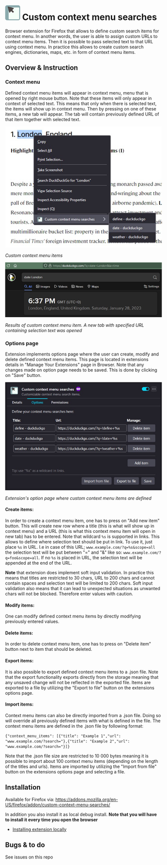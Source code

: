 # ![logo](src/icons/icon-48.png) Custom context menu searches

Browser extension for Firefox that allows to define custom search items for context menu. In another words, the user is able to assign custom URLs to context menu items. Then it is possible to pass selected text to that URL using context menu. In practice this allows to create custom search engines, dictionaries, maps, etc. in form of context menu items.  

## Overview & Instruction

### Context menu
Defined context menu items will appear in context menu, menu that is opened by right mouse button. Note that these items will only appear in context of selected text. This means that only when there is selected text, the items will show up in context menu. Then by pressing on one of these items, a new tab will appear. The tab will contain previously defined URL of that item together with selected text. 

![screenshot of custom context menu items](assets/screenshot-1.jpg)

*Custom context menu items*

![screenshot of results of custom context menu item](assets/screenshot-2.jpg)

*Results of custom context menu item. A new tab with specified URL containing selection text was opened*

### Options page
Extension implements options page where the user can create, modify and delete defined context menu items. This page is located in extensions details in "Manage Your Extensions" page in Browser. Note that any changes made on option page needs to be saved. This is done by clicking on "Save" button.

![screenshot of extension's option page where custom context menu items are defined](assets/screenshot-3.jpg)

*Extension's option page where custom context menu items are defined*

#### Create items:
In order to create a context menu item, one has to press on "Add new item" button. This will create new row where a title (this is what will show up in context menu) and a URL (this is what this context menu item will open in new tab) has to be entered. Note that wildcard `%s` is supported in links. This allows to define where selection text should be put in link. To use it, just place `%s` in URL. I.e in case of this URL; `www.example.com/?q=%s&scope=all` the selection text will be put between "=" and "&" like so: `www.example.com/?q=foo&scope=all`. If no `%s` is placed in URL, the selection text will be appended at the end of the URL.

**Note** that extension does implement soft input validation. In practice this means that titles are restricted to 30 chars, URL to 200 chars and cannot contain spaces and selection text will be limited to 200 chars. Soft input validation also means that it can lead to unexpected situations as unwanted chars will not be blocked. Therefore enter values with caution.

#### Modify items:
One can modify defined context menu items by directly modifying previously entered values.

#### Delete items:
In order to delete context menu item, one has to press on "Delete item" button next to item that should be deleted.

#### Export items:
It is also possible to export defined context menu items to a .json file. Note that the export functionality exports directly from the storage meaning that any unsaved change will not be reflected in the exported file. Items are exported to a file by utilizing the "Export to file" button on the extensions options page.

#### Import items:
Context menu items can also be directly imported from a .json file. Doing so will override all previously defined items with what is defined in the file. The context menu items are defined in the .json file by following format:

`{"context_menu_items": [{"title": "Example 1","url": "www.example.com/?search="},{"title": "Example 2","url": "www.example.com/?search="}]}`  

Note that the .json file size are restricted to 10 000 bytes meaning it is possible to import about 100 context menu items (depending on the length of the titles and urls). Items are imported by utilizing the "Import from file" button on the extensions options page and selecting a file.

## Installation
Available for Firefox via: https://addons.mozilla.org/en-US/firefox/addon/custom-context-menu-searches/

In addition you also install it as local debug install. **Note that you will have to install it every time you open the browser**
- [Installing extension locally](https://developer.mozilla.org/en-US/docs/Mozilla/Add-ons/WebExtensions/Your_first_WebExtension#installing)


## Bugs & to do
See issues on this repo



